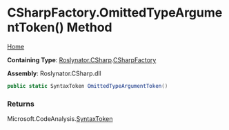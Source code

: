 <a name="_top"></a>

# CSharpFactory\.OmittedTypeArgumentToken\(\) Method

[Home](../../../../README.md#_top)

**Containing Type**: [Roslynator.CSharp](../../README.md#_top)\.[CSharpFactory](../README.md#_top)

**Assembly**: Roslynator\.CSharp\.dll

```csharp
public static SyntaxToken OmittedTypeArgumentToken()
```

### Returns

Microsoft\.CodeAnalysis\.[SyntaxToken](https://docs.microsoft.com/en-us/dotnet/api/microsoft.codeanalysis.syntaxtoken)

